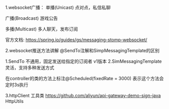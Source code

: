 1.websocket广播：
单播(Unicast)
   点对点，私信私聊
   
 广播(Broadcast)
 游戏公告
 
 多播(Multicast)
 多人聊天，发布订阅
 
 官方文档: https://spring.io/guides/gs/messaging-stomp-websocket/
 
 2.websocket推送方法讲解
 @SendTo注解和SimpMessagingTemplate的区别
 
 1.SendTo 不通用，固定发送给指定的订阅者 v1版本
 2.SimMessagingTemplate 灵活，支持多种发送方式
 
 在controller的类的方法上标注@Scheduled(fixedRate = 3000)  表示这个方法会定时3s执行
 
 3.httpClient 工具类
 https://github.com/aliyun/api-gateway-demo-sign-java
 HttpUtils
 
 
 
 
 
